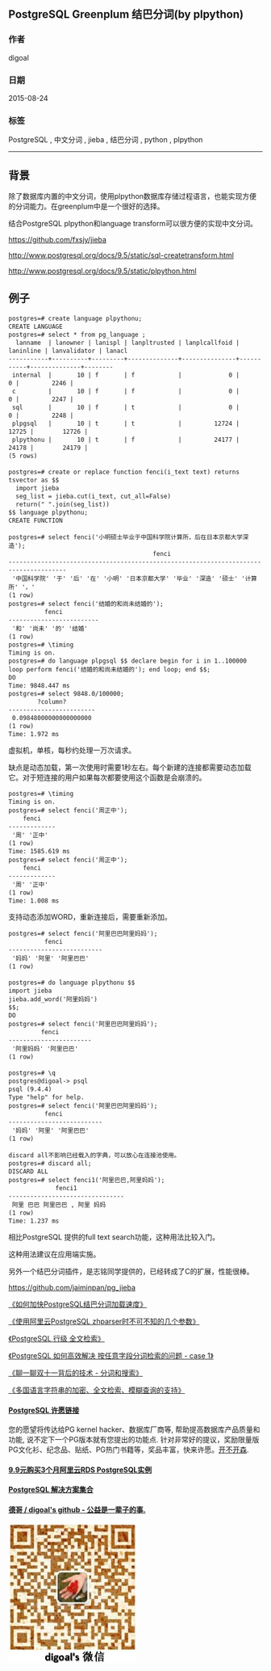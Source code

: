 ## PostgreSQL Greenplum 结巴分词(by plpython)  
                                                                     
### 作者                                                    
digoal                                                    
                                                    
### 日期                                                     
2015-08-24                                            
                                                      
### 标签                                                    
PostgreSQL , 中文分词 , jieba , 结巴分词 , python , plpython       
                                                                
----                                                                
                                                                 
## 背景                                                     
除了数据库内置的中文分词，使用plpython数据库存储过程语言，也能实现方便的分词能力。在greenplum中是一个很好的选择。      
  
结合PostgreSQL plpython和language transform可以很方便的实现中文分词。  
  
https://github.com/fxsjy/jieba  
  
http://www.postgresql.org/docs/9.5/static/sql-createtransform.html  
  
http://www.postgresql.org/docs/9.5/static/plpython.html  
  
## 例子   
```  
postgres=# create language plpythonu;  
CREATE LANGUAGE  
postgres=# select * from pg_language ;  
  lanname  | lanowner | lanispl | lanpltrusted | lanplcallfoid | laninline | lanvalidator | lanacl   
-----------+----------+---------+--------------+---------------+-----------+--------------+--------  
 internal  |       10 | f       | f            |             0 |         0 |         2246 |   
 c         |       10 | f       | f            |             0 |         0 |         2247 |   
 sql       |       10 | f       | t            |             0 |         0 |         2248 |   
 plpgsql   |       10 | t       | t            |         12724 |     12725 |        12726 |   
 plpythonu |       10 | t       | f            |         24177 |     24178 |        24179 |   
(5 rows)  
  
postgres=# create or replace function fenci(i_text text) returns tsvector as $$  
  import jieba  
  seg_list = jieba.cut(i_text, cut_all=False)  
  return(" ".join(seg_list))  
$$ language plpythonu;  
CREATE FUNCTION  
  
postgres=# select fenci('小明硕士毕业于中国科学院计算所，后在日本京都大学深造');  
                                        fenci                                           
--------------------------------------------------------------------------------------  
 '中国科学院' '于' '后' '在' '小明' '日本京都大学' '毕业' '深造' '硕士' '计算所' '，'  
(1 row)  
postgres=# select fenci('结婚的和尚未结婚的');  
          fenci            
-------------------------  
 '和' '尚未' '的' '结婚'  
(1 row)  
postgres=# \timing  
Timing is on.  
postgres=# do language plpgsql $$ declare begin for i in 1..100000  loop perform fenci('结婚的和尚未结婚的'); end loop; end $$;  
DO  
Time: 9848.447 ms  
postgres=# select 9848.0/100000;  
        ?column?          
------------------------  
 0.09848000000000000000  
(1 row)  
Time: 1.972 ms  
```  
  
虚拟机，单核，每秒约处理一万次请求。  
  
缺点是动态加载，第一次使用时需要1秒左右。每个新建的连接都需要动态加载它。对于短连接的用户如果每次都要使用这个函数是会崩溃的。  
  
```  
postgres=# \timing  
Timing is on.  
postgres=# select fenci('周正中');  
    fenci      
-------------  
 '周' '正中'  
(1 row)  
Time: 1585.619 ms  
postgres=# select fenci('周正中');  
    fenci      
-------------  
 '周' '正中'  
(1 row)  
Time: 1.008 ms  
```  
  
支持动态添加WORD，重新连接后，需要重新添加。  
  
```  
postgres=# select fenci('阿里巴巴阿里妈妈');  
          fenci             
--------------------------  
 '妈妈' '阿里' '阿里巴巴'  
(1 row)  
  
postgres=# do language plpythonu $$  
import jieba  
jieba.add_word('阿里妈妈')  
$$;  
DO  
postgres=# select fenci('阿里巴巴阿里妈妈');  
         fenci           
-----------------------  
 '阿里妈妈' '阿里巴巴'  
(1 row)  
  
postgres=# \q  
postgres@digoal-> psql  
psql (9.4.4)  
Type "help" for help.  
postgres=# select fenci('阿里巴巴阿里妈妈');  
          fenci             
--------------------------  
 '妈妈' '阿里' '阿里巴巴'  
(1 row)  
  
discard all不影响已经载入的字典，可以放心在连接池使用。  
postgres=# discard all;  
DISCARD ALL  
postgres=# select fenci1('阿里巴巴,阿里妈妈');  
             fenci1               
--------------------------------  
 阿里 巴巴 阿里巴巴 , 阿里 妈妈  
(1 row)  
Time: 1.237 ms  
```  
  
相比PostgreSQL 提供的full text search功能，这种用法比较入门。  
  
这种用法建议在应用端实施。  
  
另外一个结巴分词插件，是志铭同学提供的，已经转成了C的扩展，性能很棒。  
  
https://github.com/jaiminpan/pg_jieba  
  
[《如何加快PostgreSQL结巴分词加载速度》](../201607/20160725_02.md)    
  
[《使用阿里云PostgreSQL zhparser时不可不知的几个参数》](../201603/20160310_01.md)  
  
[《PostgreSQL 行级 全文检索》](../201604/20160419_01.md)  
  
[《PostgreSQL 如何高效解决 按任意字段分词检索的问题 - case 1》](../201607/20160725_05.md)    
  
[《聊一聊双十一背后的技术 - 分词和搜索》](../201611/20161115_01.md)    
  
[《多国语言字符串的加密、全文检索、模糊查询的支持》](../201710/20171020_01.md)  
  
  
  
  
  
  
  
  
  
  
  
  
  
  
  
  
  
  
  
  
  
  
  
  
  
  
  
  
  
  
  
  
  
  
  
  
  
  
  
  
  
  
  
  
  
  
  
  
  
  
  
  
  
  
  
  
  
  
  
  
  
  
  
  
  
  
  
  
  
  
  
  
  
  
#### [PostgreSQL 许愿链接](https://github.com/digoal/blog/issues/76 "269ac3d1c492e938c0191101c7238216")
您的愿望将传达给PG kernel hacker、数据库厂商等, 帮助提高数据库产品质量和功能, 说不定下一个PG版本就有您提出的功能点. 针对非常好的提议，奖励限量版PG文化衫、纪念品、贴纸、PG热门书籍等，奖品丰富，快来许愿。[开不开森](https://github.com/digoal/blog/issues/76 "269ac3d1c492e938c0191101c7238216").  
  
  
#### [9.9元购买3个月阿里云RDS PostgreSQL实例](https://www.aliyun.com/database/postgresqlactivity "57258f76c37864c6e6d23383d05714ea")
  
  
#### [PostgreSQL 解决方案集合](https://yq.aliyun.com/topic/118 "40cff096e9ed7122c512b35d8561d9c8")
  
  
#### [德哥 / digoal's github - 公益是一辈子的事.](https://github.com/digoal/blog/blob/master/README.md "22709685feb7cab07d30f30387f0a9ae")
  
  
![digoal's wechat](../pic/digoal_weixin.jpg "f7ad92eeba24523fd47a6e1a0e691b59")
  
